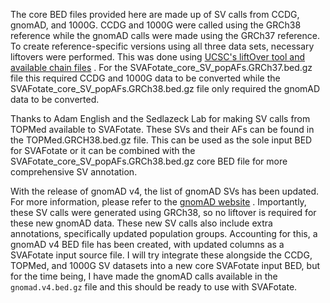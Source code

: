 The core BED files provided here are made up of SV calls 
from CCDG, gnomAD, and 1000G. CCDG and 1000G were called 
using the GRCh38 reference while the gnomAD calls were 
made using the GRCh37 reference. To create reference-specific 
versions using all three data sets, necessary liftovers 
were performed. This was done using [UCSC's liftOver tool and available chain files](https://genome.ucsc.edu/cgi-bin/hgLiftOver)
. For the SVAFotate_core_SV_popAFs.GRCh37.bed.gz file this 
required CCDG and 1000G data to be converted while the 
SVAFotate_core_SV_popAFs.GRCh38.bed.gz file only required 
the gnomAD data to be converted.

Thanks to Adam English and the Sedlazeck Lab for making SV 
calls from TOPMed available to SVAFotate. These SVs and their 
AFs can be found in the TOPMed.GRCH38.bed.gz file. This can be 
used as the sole input BED for SVAFotate or it can be combined with the 
SVAFotate_core_SV_popAFs.GRCh38.bed.gz core BED file for more 
comprehensive SV annotation.

With the release of gnomAD v4, the list of gnomAD SVs has been updated.
For more information, please refer to the [gnomAD website](https://gnomad.broadinstitute.org/news/2023-11-v4-structural-variants)
. Importantly, these SV calls were generated using GRCh38, so no liftover 
is required for these new gnomAD data. These new SV calls also include 
extra annotations, specifically updated population groups. Accounting for 
this, a gnomAD v4 BED file has been created, with updated columns as a 
SVAFotate input source file. I will try integrate these alongside the CCDG, 
TOPMed, and 1000G SV datasets into a new core SVAFotate input BED, but for 
the time being, I have made the gnomAD calls available in the `gnomad.v4.bed.gz` 
file and this should be ready to use with SVAFotate.
